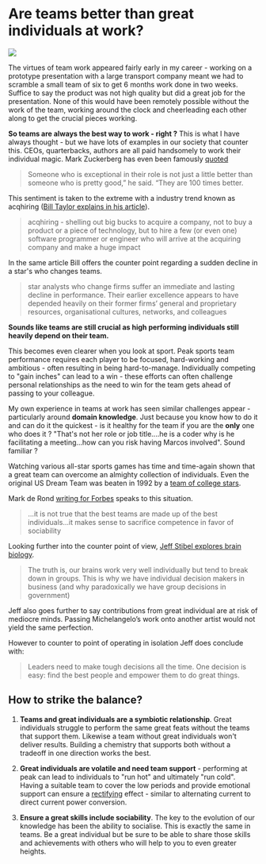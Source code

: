 # Are teams better than great individuals at work?

![](http://scholars-discount-card.com/blog/wp-content/uploads/2013/11/baseball-kids.jpg)

The virtues of team work appeared fairly early in my career - working on a prototype presentation with a large transport company meant we had to scramble a small team of six to get 6 months work done in two weeks. Suffice to say the product was not high quality but did a great job for the presentation. None of this would have been remotely possible without the work of the team, working around the clock and cheerleading each other along to get the crucial pieces working. 

**So teams are always the best way to work - right ?**
This is what I have always thought - but we have lots of examples in our society that counter this. CEOs, quarterbacks, authors are all paid handsomely to work their individual magic. Mark Zuckerberg has even been famously [quoted](http://www.nytimes.com/2011/05/18/technology/18talent.html)

> Someone who is exceptional in their role is not just a little better than someone who is pretty good,” he said. “They are 100 times better.

This sentiment is taken to the extreme with a industry trend known as acqhiring  ([Bill Taylor explains in his article](https://hbr.org/2011/06/great-people-are-overrated)).

> acqhiring - shelling out big bucks to acquire a company, not to buy a product or a piece of technology, but to hire a few (or even one) software programmer or engineer who will arrive at the acquiring company and make a huge impact

In the same article Bill offers the counter point regarding a sudden decline in a star's who changes teams. 

>star analysts who change firms suffer an immediate and lasting decline in performance. Their earlier excellence appears to have depended heavily on their former firms’ general and proprietary resources, organisational cultures, networks, and colleagues

**Sounds like teams are still crucial as high performing individuals still heavily depend on their team.** 

This becomes even clearer when you look at sport. Peak sports team performance requires each player to be focused, hard-working and ambitious - often resulting in being hard-to-manage. Individually competing to "gain inches" can lead to a win - these efforts can often challenge personal relationships as the need to win for the team gets ahead of passing to your colleague.

My own experience in teams at work has seen similar challenges appear - particularly around **domain knowledge**. Just because you know how to do it and can do it the quickest - is it healthy for the team if you are the **only** one who does it ? "That's not her role or job title....he is a coder why is he facilitating a meeting...how can you risk having Marcos involved". Sound familiar ? 

Watching various all-star sports games has time and time-again shown that a great team can overcome an almighty collection of individuals. Even the original US Dream Team was beaten in 1992 by a [team of college stars](http://offthedribble.blogs.nytimes.com/2012/05/09/the-dream-teams-very-bad-day/?_r=0).

Mark de Rond [writing for Forbes](http://www.forbes.com/2010/08/05/teams-teamwork-individuals-leadership-managing-collaboration.html) speaks to this situation. 

>...it is not true that the best teams are made up of the best individuals...it makes sense to sacrifice competence in favor of sociability


Looking further into the counter point of view, [Jeff Stibel explores brain biology](https://hbr.org/2011/06/why-a-great-individual-is-bett).

>The truth is, our brains work very well individually but tend to break down in groups. This is why we have individual decision makers in business (and why paradoxically we have group decisions in government)

Jeff also goes further to say contributions from great individual are at risk of mediocre minds. Passing Michelangelo’s work onto another artist would not yield the same perfection.

However to counter to point of operating in isolation Jeff does conclude with: 

>Leaders need to make tough decisions all the time. One decision is easy: find the best people and empower them to do great things.

## How to strike the balance?

1. **Teams and great individuals are a symbiotic relationship**. Great individuals struggle to  perform the same great feats without the teams that support them. Likewise a team without great individuals won't deliver results. Building a chemistry that supports both without a tradeoff in one direction works the best.

2. **Great individuals are volatile and need team support** - performing at peak can lead to individuals to "run hot" and ultimately "run cold". Having a suitable team to cover the low periods and provide emotional support can ensure a [rectifying](http://en.wikipedia.org/wiki/Rectifier) effect - similar to alternating current to direct current power conversion. 

3. **Ensure a great skills include sociability**. The key to the evolution of our knowledge has been the ability to socialise. This is exactly the same in teams. Be a great individual but be sure to be able to share those skills and achievements with others who will help to you to even greater heights. 





